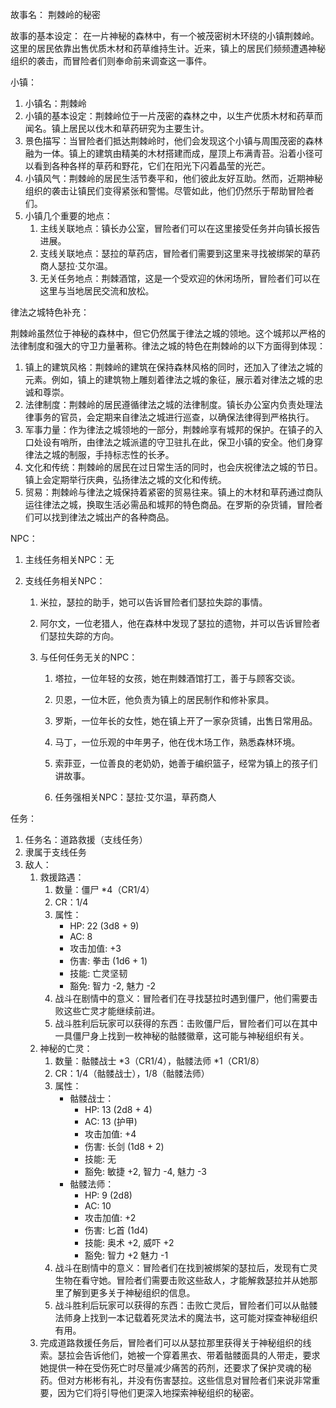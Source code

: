 故事名： 荆棘岭的秘密

故事的基本设定： 在一片神秘的森林中，有一个被茂密树木环绕的小镇荆棘岭。这里的居民依靠出售优质木材和药草维持生计。近来，镇上的居民们频频遭遇神秘组织的袭击，而冒险者们则奉命前来调查这一事件。

小镇：

1. 小镇名：荆棘岭
2. 小镇的基本设定：荆棘岭位于一片茂密的森林之中，以生产优质木材和药草而闻名。镇上居民以伐木和草药研究为主要生计。
3. 景色描写：当冒险者们抵达荆棘岭时，他们会发现这个小镇与周围茂密的森林融为一体。镇上的建筑由精美的木材搭建而成，屋顶上布满青苔。沿着小径可以看到各种各样的草药和野花，它们在阳光下闪着晶莹的光芒。
4. 小镇风气：荆棘岭的居民生活节奏平和，他们彼此友好互助。然而，近期神秘组织的袭击让镇民们变得紧张和警惕。尽管如此，他们仍然乐于帮助冒险者们。
5. 小镇几个重要的地点：
   1. 主线关联地点：镇长办公室，冒险者们可以在这里接受任务并向镇长报告进展。
   2. 支线关联地点：瑟拉的草药店，冒险者们需要到这里来寻找被绑架的草药商人瑟拉·艾尔温。
   3. 无关任务地点：荆棘酒馆，这是一个受欢迎的休闲场所，冒险者们可以在这里与当地居民交流和放松。

律法之城特色补充：

荆棘岭虽然位于神秘的森林中，但它仍然属于律法之城的领地。这个城邦以严格的法律制度和强大的守卫力量著称。律法之城的特色在荆棘岭的以下方面得到体现：

1. 镇上的建筑风格：荆棘岭的建筑在保持森林风格的同时，还加入了律法之城的元素。例如，镇上的建筑物上雕刻着律法之城的象征，展示着对律法之城的忠诚和尊崇。
2. 法律制度：荆棘岭的居民遵循律法之城的法律制度。镇长办公室内负责处理法律事务的官员，会定期来自律法之城进行巡查，以确保法律得到严格执行。
3. 军事力量：作为律法之城领地的一部分，荆棘岭享有城邦的保护。在镇子的入口处设有哨所，由律法之城派遣的守卫驻扎在此，保卫小镇的安全。他们身穿律法之城的制服，手持标志性的长矛。
4. 文化和传统：荆棘岭的居民在过日常生活的同时，也会庆祝律法之城的节日。镇上会定期举行庆典，弘扬律法之城的文化和传统。
5. 贸易：荆棘岭与律法之城保持着紧密的贸易往来。镇上的木材和草药通过商队运往律法之城，换取生活必需品和城邦的特色商品。在罗斯的杂货铺，冒险者们可以找到律法之城出产的各种商品。

NPC：

1. 主线任务相关NPC：无

2. 支线任务相关NPC：

   1. 米拉，瑟拉的助手，她可以告诉冒险者们瑟拉失踪的事情。

   2. 阿尔文，一位老猎人，他在森林中发现了瑟拉的遗物，并可以告诉冒险者们瑟拉失踪的方向。

   3. 与任何任务无关的NPC：

      1. 塔拉，一位年轻的女孩，她在荆棘酒馆打工，善于与顾客交谈。
      2. 贝恩，一位木匠，他负责为镇上的居民制作和修补家具。
      3. 罗斯，一位年长的女性，她在镇上开了一家杂货铺，出售日常用品。
      4. 马丁，一位乐观的中年男子，他在伐木场工作，熟悉森林环境。
      5. 索菲亚，一位善良的老奶奶，她善于编织篮子，经常为镇上的孩子们讲故事。

      1. 任务强相关NPC：瑟拉·艾尔温，草药商人

任务：

1. 任务名：道路救援（支线任务）
2. 隶属于支线任务
3. 敌人：
   1. 救援路遇：
      1. 数量：僵尸 *4（CR1/4）
      2. CR：1/4
      3. 属性：
         - HP: 22 (3d8 + 9)
         - AC: 8
         - 攻击加值: +3
         - 伤害: 拳击 (1d6 + 1)
         - 技能: 亡灵坚韧
         - 豁免: 智力 -2, 魅力 -2
      4. 战斗在剧情中的意义：冒险者们在寻找瑟拉时遇到僵尸，他们需要击败这些亡灵才能继续前进。
      5. 战斗胜利后玩家可以获得的东西：击败僵尸后，冒险者们可以在其中一具僵尸身上找到一枚神秘的骷髅徽章，这可能与神秘组织有关。
   2. 神秘的亡灵：
      1. 数量：骷髅战士 *3（CR1/4），骷髅法师 *1（CR1/8）
      2. CR：1/4（骷髅战士），1/8（骷髅法师）
      3. 属性：
         - 骷髅战士：
           - HP: 13 (2d8 + 4)
           - AC: 13 (护甲)
           - 攻击加值: +4
           - 伤害: 长剑 (1d8 + 2)
           - 技能: 无
           - 豁免: 敏捷 +2, 智力 -4, 魅力 -3
         - 骷髅法师：
           - HP: 9 (2d8)
           - AC: 10
           - 攻击加值: +2
           - 伤害: 匕首 (1d4)
           - 技能: 奥术 +2, 威吓 +2
           - 豁免: 智力 +2 魅力 -1
      4. 战斗在剧情中的意义：冒险者们在找到被绑架的瑟拉后，发现有亡灵生物在看守她。冒险者们需要击败这些敌人，才能解救瑟拉并从她那里了解到更多关于神秘组织的信息。
      5. 战斗胜利后玩家可以获得的东西：击败亡灵后，冒险者们可以从骷髅法师身上找到一本记载着死灵法术的魔法书，这可能对探查神秘组织有用。
   3. 完成道路救援任务后，冒险者们可以从瑟拉那里获得关于神秘组织的线索。瑟拉会告诉他们，她被一个穿着黑衣、带着骷髅面具的人带走，要求她提供一种在受伤死亡时尽量减少痛苦的药剂，还要求了保护灵魂的秘药。但对方彬彬有礼，并没有伤害瑟拉。这些信息对冒险者们来说非常重要，因为它们将引导他们更深入地探索神秘组织的秘密。